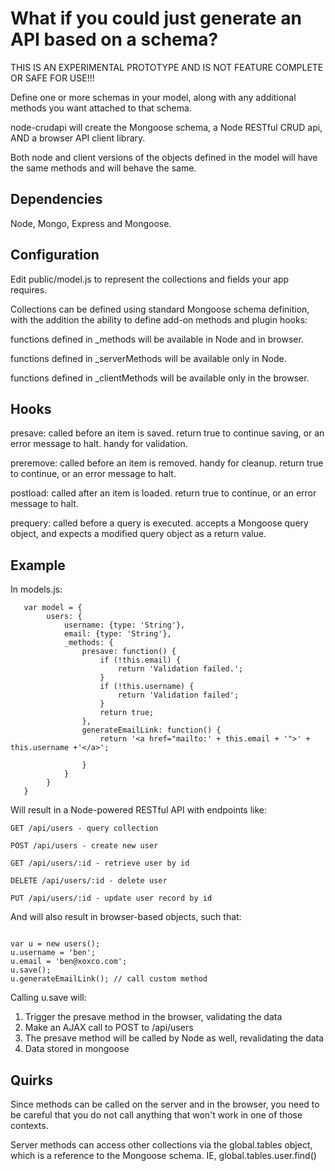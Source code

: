 # What if you could just generate an API based on a schema?

THIS IS AN EXPERIMENTAL PROTOTYPE AND IS NOT FEATURE COMPLETE OR SAFE FOR USE!!!

Define one or more schemas in your model, along with any additional methods you want attached to that schema.

node-crudapi will create the Mongoose schema, a Node RESTful CRUD api, AND a browser API client library.

Both node and client versions of the objects defined in the model will have the same methods and will behave the same.

## Dependencies

Node, Mongo, Express and Mongoose.

## Configuration

Edit public/model.js to represent the collections and fields your app requires.

Collections can be defined using standard Mongoose schema definition, with the addition the ability to define add-on methods and plugin hooks:

functions defined in _methods will be available in Node and in browser.

functions defined in _serverMethods will be available only in Node.

functions defined in _clientMethods will be available only in the browser.


## Hooks

presave: called before an item is saved. return true to continue saving, or an error message to halt. handy for validation.

preremove: called before an item is removed. handy for cleanup. return true to continue, or an error message to halt.

postload: called after an item is loaded. return true to continue, or an error message to halt.

prequery: called before a query is executed. accepts a Mongoose query object, and expects a modified query object as a return value.

## Example

In models.js:

```
   var model = {
   		users: {
   			username: {type: 'String'},
   			email: {type: 'String'},
   			_methods: {
   				presave: function() {
   					if (!this.email) {
   						return 'Validation failed.';
   					}
   					if (!this.username) {
   						return 'Validation failed';	
   					}
   					return true;   				
   				},
   				generateEmailLink: function() {
   					return '<a href="mailto:' + this.email + '">' + this.username +'</a>';
   				
   				}
   			}
   		}
   }
```

Will result in a Node-powered RESTful API with endpoints like:

```
GET /api/users - query collection

POST /api/users - create new user

GET /api/users/:id - retrieve user by id

DELETE /api/users/:id - delete user

PUT /api/users/:id - update user record by id
```


And will also result in browser-based objects, such that:

```

var u = new users();
u.username = 'ben';
u.email = 'ben@xoxco.com';
u.save();
u.generateEmailLink(); // call custom method

```

Calling u.save will:
1. Trigger the presave method in the browser, validating the data
2. Make an AJAX call to POST to /api/users
3. The presave method will be called by Node as well, revalidating the data
4. Data stored in mongoose


## Quirks

Since methods can be called on the server and in the browser, you need to be careful that you do not call anything that won't work in one of those contexts.

Server methods can access other collections via the global.tables object, which is a reference to the Mongoose schema.
IE, global.tables.user.find()



